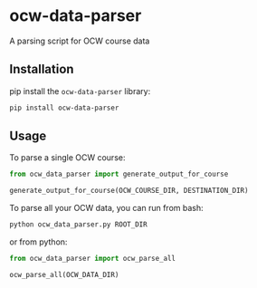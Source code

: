 # ocw-data-parser

A parsing script for OCW course data

## Installation
pip install the `ocw-data-parser` library:
```bash
pip install ocw-data-parser
```

## Usage
To parse a single OCW course:
```python
from ocw_data_parser import generate_output_for_course

generate_output_for_course(OCW_COURSE_DIR, DESTINATION_DIR)
```

To parse all your OCW data, you can run from bash:
```bash
python ocw_data_parser.py ROOT_DIR
```

or from python:
```python
from ocw_data_parser import ocw_parse_all

ocw_parse_all(OCW_DATA_DIR)
```

